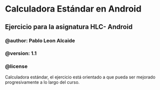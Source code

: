 # Calculadora Estándar en Android

## Ejercicio para la asignatura HLC- Android

### @author: Pablo Leon Alcaide
### @version: 1.1
### @license 

Calculadora estándar, el ejercicio está orientado a que pueda ser mejorado progresivamente
a lo largo del curso.

